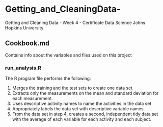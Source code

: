 # Getting_and_CleaningData-
Getting and Cleaning Data  - Week 4 - Certificate Data Science Johns Hopkins University

##  Cookbook.md
Contains info about the variables and files used on this project

### run_analysis.R
The  R program file performs the following:
1. Merges the training and the test sets to create one data set.
2. Extracts only the measurements on the mean and standard deviation for each measurement.
3. Uses descriptive activity names to name the activities in the data set
4. Appropriately labels the data set with descriptive variable names.
5. From the data set in step 4, creates a second, independent tidy data set with the average of each variable for each activity and each subject.
